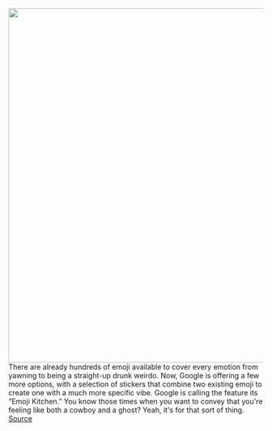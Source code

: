 <img src='https://cdn.vox-cdn.com/thumbor/cNaoTHPNdNC55T6CXj_z8UDOdWE=/0x0:1000x567/1200x800/filters:focal(420x204:580x364)/cdn.vox-cdn.com/uploads/chorus_image/image/66299551/Original_vs_New_Cowboy_Emojis.0.png' width='700px' /><br/>
There are already hundreds of emoji available to cover every emotion from yawning to being a straight-up drunk weirdo. Now, Google is offering a few more options, with a selection of stickers that combine two existing emoji to create one with a much more specific vibe. Google is calling the feature its “Emoji Kitchen.” You know those times when you want to convey that you're feeling like both a cowboy and a ghost? Yeah, it's for that sort of thing.
<a href='https://www.theverge.com/2020/2/12/21132971/google-emoji-mashups-kitchen-gboard-android-cowboy-monkey-ghost-combination'> Source <a/>